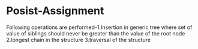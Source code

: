 # Posist-Assignment
Following operations are performed-1.Insertion in generic tree where set of value of siblings should never be greater than the value of the root node 2.longest chain in the structure 3.traversal of the structure
